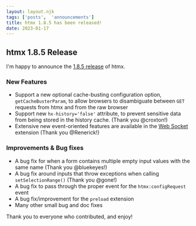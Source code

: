 ```yaml
---
layout: layout.njk
tags: ['posts',  'announcements']
title: htmx 1.8.5 has been released!
date: 2023-01-17
---
```


## htmx 1.8.5 Release

I'm happy to announce the [1.8.5 release](https://unpkg.com/browse/htmx.org@1.8.5/) of htmx.

### New Features

* Support a new optional cache-busting configuration option, `getCacheBusterParam`, to allow browsers to disambiguate
  between `GET` requests from htmx and from the raw browser
* Support new `hx-history='false'` attribute, to prevent sensitive data from being stored in the history cache. (Thank you @croxton!)
* Extensive new event-oriented features are available in the [Web Socket](/extensions/web-sockets/) extension (Thank you @Renerick!)

### Improvements & Bug fixes

* A bug fix for when a form contains multiple empty input values with the same name (Thank you @bluekeyes!)
* A bug fix around inputs that throw exceptions when calling `setSelectionRange()` (Thank you @gone!)
* A bug fix to pass through the proper event for the `htmx:configRequest` event
* A bug fix/improvement for the `preload` extension
* Many other small bug and doc fixes

Thank you to everyone who contributed, and enjoy!
